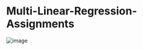 # Multi-Linear-Regression-Assignments



![image](https://user-images.githubusercontent.com/97382532/184658666-321bfce3-bfc7-4d42-a8f3-c30e4cd47697.png)
